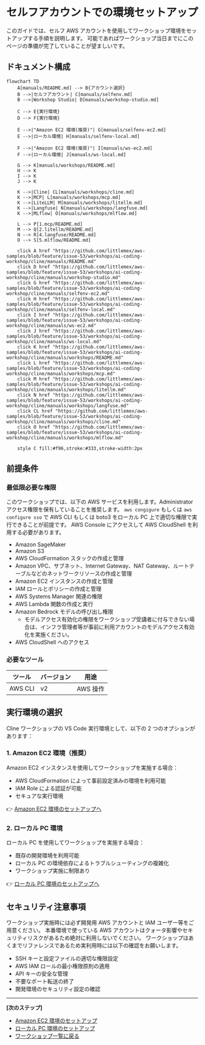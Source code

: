 # セルフアカウントでの環境セットアップ

このガイドでは、セルフ AWS アカウントを使用してワークショップ環境をセットアップする手順を説明します。
可能であればワークショップ当日までにこのページの準備が完了していることが望ましいです。

## ドキュメント構成

```mermaid
flowchart TD
    A[manuals/README.md] --> B{アカウント選択}
    B -->|セルフアカウント| C[manuals/selfenv.md]
    B -->|Workshop Studio| D[manuals/workshop-studio.md]
    
    C --> E{実行環境}
    D --> F{実行環境}
    
    E -->|"Amazon EC2 環境(推奨)"| G[manuals/selfenv-ec2.md]
    E -->|ローカル環境| H[manuals/selfenv-local.md]
    
    F -->|"Amazon EC2 環境(推奨)"| I[manuals/ws-ec2.md]
    F -->|ローカル環境| J[manuals/ws-local.md]
    
    G --> K[manuals/workshops/README.md]
    H --> K
    I --> K
    J --> K
    
    K -->|Cline| CL[manuals/workshops/cline.md]
    K -->|MCP| L[manuals/workshops/mcp.md]
    K -->|LiteLLM| M[manuals/workshops/litellm.md]
    K -->|Langfuse| N[manuals/workshops/langfuse.md]
    K -->|MLflow| O[manuals/workshops/mlflow.md]
    
    L --> P[1.mcp/README.md]
    M --> Q[2.litellm/README.md]
    N --> R[4.langfuse/README.md]
    O --> S[5.mlflow/README.md]

    click A href "https://github.com/littlemex/aws-samples/blob/feature/issue-53/workshops/ai-coding-workshop/cline/manuals/README.md"
    click D href "https://github.com/littlemex/aws-samples/blob/feature/issue-53/workshops/ai-coding-workshop/cline/manuals/workshop-studio.md"
    click G href "https://github.com/littlemex/aws-samples/blob/feature/issue-53/workshops/ai-coding-workshop/cline/manuals/selfenv-ec2.md"
    click H href "https://github.com/littlemex/aws-samples/blob/feature/issue-53/workshops/ai-coding-workshop/cline/manuals/selfenv-local.md"
    click I href "https://github.com/littlemex/aws-samples/blob/feature/issue-53/workshops/ai-coding-workshop/cline/manuals/ws-ec2.md"
    click J href "https://github.com/littlemex/aws-samples/blob/feature/issue-53/workshops/ai-coding-workshop/cline/manuals/ws-local.md"
    click K href "https://github.com/littlemex/aws-samples/blob/feature/issue-53/workshops/ai-coding-workshop/cline/manuals/workshops/README.md"
    click L href "https://github.com/littlemex/aws-samples/blob/feature/issue-53/workshops/ai-coding-workshop/cline/manuals/workshops/mcp.md"
    click M href "https://github.com/littlemex/aws-samples/blob/feature/issue-53/workshops/ai-coding-workshop/cline/manuals/workshops/litellm.md"
    click N href "https://github.com/littlemex/aws-samples/blob/feature/issue-53/workshops/ai-coding-workshop/cline/manuals/workshops/langfuse.md"
    click CL href "https://github.com/littlemex/aws-samples/blob/feature/issue-53/workshops/ai-coding-workshop/cline/manuals/workshops/cline.md"
    click O href "https://github.com/littlemex/aws-samples/blob/feature/issue-53/workshops/ai-coding-workshop/cline/manuals/workshops/mlflow.md"

    style C fill:#f96,stroke:#333,stroke-width:2px
```

## 前提条件

### 最低限必要な権限

このワークショップでは、以下の AWS サービスを利用します。Administrator アクセス権限を保有していることを推奨します。
`aws congigure` もしくは `aws configure sso` で AWS CLI もしくは boto3 をローカル PC 上で適切な権限で実行できることが前提です。
AWS Console にアクセスして AWS CloudShell を利用する必要があります。

- Amazon SageMaker
- Amazon S3
- AWS CloudFormation スタックの作成と管理
- Amazon VPC、サブネット、Internet Gateway、NAT Gateway、ルートテーブルなどのネットワークリソースの作成と管理
- Amazon EC2 インスタンスの作成と管理
- IAM ロールとポリシーの作成と管理
- AWS Systems Manager 関連の権限
- AWS Lambda 関数の作成と実行
- Amazon Bedrock モデルの呼び出し権限
   - モデルアクセス有効化の権限をワークショップ受講者に付与できない場合は、インフラ管理者等が事前に利用アカウントのモデルアクセス有効化を実施ください。
- AWS CloudShell へのアクセス

### 必要なツール

| ツール | バージョン | 用途 |
|--------|-----------|------|
| AWS CLI | v2 | AWS 操作 |

## 実行環境の選択

Cline ワークショップの VS Code 実行環境として、以下の 2 つのオプションがあります：

### 1. Amazon EC2 環境（推奨）

Amazon EC2 インスタンスを使用してワークショップを実施する場合：

- AWS CloudFormation によって事前設定済みの環境を利用可能
- IAM Role による認証が可能
- セキュアな実行環境

👉 [Amazon EC2 環境のセットアップへ](./selfenv-ec2.md)

### 2. ローカル PC 環境

ローカル PC を使用してワークショップを実施する場合：

- 既存の開発環境を利用可能
- ローカル PC の環境依存によるトラブルシューティングの複雑化
- ワークショップ実施に制限あり

👉 [ローカル PC 環境のセットアップへ](./selfenv-local.md)

## セキュリティ注意事項

ワークショップ実施時には必ず開発用 AWS アカウントと IAM ユーザー等をご用意ください。
本番環境で使っている AWS アカウントはクォータ影響やセキュリティリスクがあるため絶対に利用しないでください。
ワークショップはあくまでリファレンスであるため実利用時には以下の確認をお願いします。

- SSH キーと設定ファイルの適切な権限設定
- AWS IAM ロールの最小権限原則の適用
- API キーの安全な管理
- 不要なポート転送の終了
- 開発環境のセキュリティ設定の確認

---

**[次のステップ]**
- [Amazon EC2 環境のセットアップ](./selfenv-ec2.md)
- [ローカル PC 環境のセットアップ](./selfenv-local.md)
- [ワークショップ一覧に戻る](./README.md)
